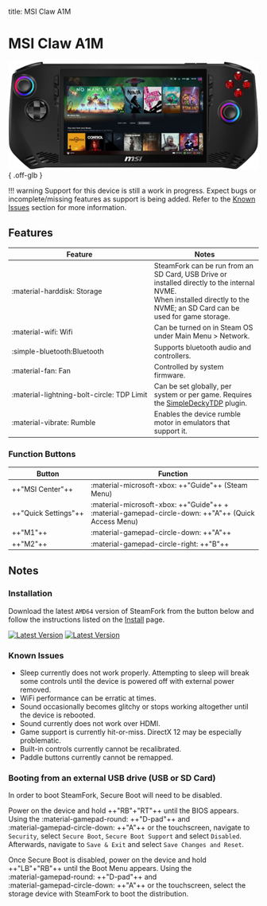 title: MSI Claw A1M

<style>
  .nowrap {white-space: nowrap;}
</style>

# MSI Claw A1M

![](../../_inc/images/devices/msi-claw.png){ .off-glb }

!!! warning
    Support for this device is still a work in progress. Expect bugs or incomplete/missing features as support is being added.
    Refer to the [Known Issues](#known-issues) section for more information.

## Features

| Feature | Notes |
| -- | -- |
| <span class="nowrap">:material-harddisk: Storage</span> | SteamFork can be run from an SD Card, USB Drive or installed directly to the internal NVME. <br> When installed directly to the NVME; an SD Card can be used for game storage. |
| :material-wifi: Wifi | Can be turned on in Steam OS under Main Menu > Network. |
| <span class="nowrap">:simple-bluetooth:Bluetooth</span> | Supports bluetooth audio and controllers. |
| :material-fan: Fan | Controlled by system firmware. |
| <span class="nowrap">:material-lightning-bolt-circle: TDP Limit</span> | Can be set globally, per system or per game. Requires the [SimpleDeckyTDP](https://github.com/SteamFork/SimpleDeckyTDP) plugin. |
| <span class="nowrap">:material-vibrate: Rumble</span> | Enables the device rumble motor in emulators that support it. |

### Function Buttons

| Button | Function |
| -- | -- |
| ++"MSI Center"++ | <span class="nowrap">:material-microsoft-xbox: ++"Guide"++</span> (Steam Menu) |
| <span class="nowrap">++"Quick Settings"++</span> | <span class="nowrap">:material-microsoft-xbox: ++"Guide"++</span> + <span class="nowrap">:material-gamepad-circle-down: ++"A"++</span> (Quick Access Menu) |
| ++"M1"++ | <span class="nowrap">:material-gamepad-circle-down: ++"A"++</span> |
| ++"M2"++ | <span class="nowrap">:material-gamepad-circle-right: ++"B"++</span> |

## Notes

### Installation

Download the latest `AMD64` version of SteamFork from the button below and follow the instructions listed on the [Install](../../../play/install/) page.

[![Latest Version](https://img.shields.io/github/release/SteamFork/distribution.svg?labelColor=111111&color=5998FF&label=Latest&style=flat#only-light)](https://github.com/SteamFork/distribution/releases/latest)
[![Latest Version](https://img.shields.io/github/release/SteamFork/distribution.svg?labelColor=dddddd&color=5998FF&label=Latest&style=flat#only-dark)](https://github.com/SteamFork/distribution/releases/latest)

### Known Issues

* Sleep currently does not work properly.  Attempting to sleep will break some controls until the device is powered off with external power removed.
* WiFi performance can be erratic at times.
* Sound occasionally becomes glitchy or stops working altogether until the device is rebooted.
* Sound currently does not work over HDMI.
* Game support is currently hit-or-miss.  DirectX 12 may be especially problematic.
* Built-in controls currently cannot be recalibrated.
* Paddle buttons currently cannot be remapped.

### Booting from an external USB drive (USB or SD Card)

In order to boot SteamFork, Secure Boot will need to be disabled.

Power on the device and hold <span class="nowrap">++"RB"+"RT"++</span> until the BIOS appears.
Using the <span class="nowrap">:material-gamepad-round: ++"D-pad"++</span> and <span class="nowrap">:material-gamepad-circle-down: ++"A"++</span> or the touchscreen,
navigate to `Security`, select <span class="nowrap">`Secure Boot`</span>, <span class="nowrap">`Secure Boot Support`</span> and select `Disabled`.
Afterwards, navigate to <span class="nowrap">`Save & Exit`</span> and select <span class="nowrap">`Save Changes and Reset`</span>.

Once Secure Boot is disabled, power on the device and hold <span class="nowrap">++"LB"+"RB"++</span> until the Boot Menu appears.
Using the <span class="nowrap">:material-gamepad-round: ++"D-pad"++</span> and <span class="nowrap">:material-gamepad-circle-down: ++"A"++</span> or the touchscreen, select the storage device with SteamFork to boot the distribution.
